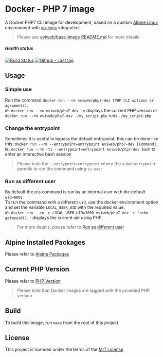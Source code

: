 Docker - PHP 7 image
====================
A Docker PHP7 CLI image for development, based on a custom [Alpine Linux][alpine] environment with [su-exec][su-exec] integrated.
> Please see [eviweb/base-image README.md][base-image-readme] for more details

##### Health status
[![Build Status][build-status]][repository]
[![Github - Last tag][last-tag]][tags]

Usage
-----
### Simple use
Run the command `docker run --rm eviweb/php7-dev [PHP CLI options or agruments]`.    
ie. `docker run --rm eviweb/php7-dev -v` displays the current PHP version or `docker run --rm eviweb/php7-dev ./my_script.php` runs `./my_script.php`

### Change the entrypoint
Sometimes it is useful to bypass the default entrypoint, this can be done like this: `docker run --rm --entrypoint=entrypoint eviweb/php7-dev [Command]`.    
ie. `docker run --rm -ti --entrypoint=entrypoint eviweb/php7-dev bash` to enter an interactive bash session

> Please note the `--entrypoint=entrypoint` where the value `entrypoint` permits to run the command using `su-exec`

### Run as different user
By default the `php` command is run by an internal user with the default `uid=9001`.     
To run the command with a different `uid`, use the docker environment option and set the variable `LOCAL_USER_UID` with the required value.    
ie. `docker run --rm -e LOCAL_USER_UID=1000 eviweb/php7-dev -r 'echo getmyuid();'` displays the current uid using PHP.

> For more details, please refer to [Run as different user][base-image-runas]

Alpine Installed Packages
-------------------------
Please refer to [Alpine Packages][alpine-packages]

Current PHP Version
-------------------
Please refer to [PHP Version][php-version]

> Please note that Docker images are tagged with the provided PHP version

Build
-----
To build this image, run `make` from the root of this project.

License
-------
This project is licensed under the terms of the [MIT License][license]

[alpine]: https://alpinelinux.org/
[alpine-packages]: https://github.com/eviweb/php7-dev/blob/master/alpine-packages.md
[base-image-readme]: https://github.com/eviweb/base-image/blob/master/README.md
[base-image-runas]: https://github.com/eviweb/base-image/blob/master/README.md#run-as-different-user
[build-status]: https://travis-ci.org/eviweb/php7-dev.svg?branch=master
[last-tag]: https://img.shields.io/github/tag/eviweb/php7-dev.svg
[license]: https://github.com/eviweb/php7-dev/blob/master/LICENSE
[php-version]: https://github.com/eviweb/php7-dev/blob/master/php-version
[repository]: https://travis-ci.org/eviweb/php7-dev
[su-exec]: https://github.com/ncopa/su-exec
[tags]: https://github.com/eviweb/php7-dev/tags